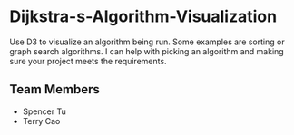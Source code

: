 # Dijkstra-s-Algorithm-Visualization

Use D3 to visualize an algorithm being run. Some examples are sorting or graph search algorithms. I can help with picking an algorithm and making sure your project meets the requirements.

## Team Members
- Spencer Tu
- Terry Cao

